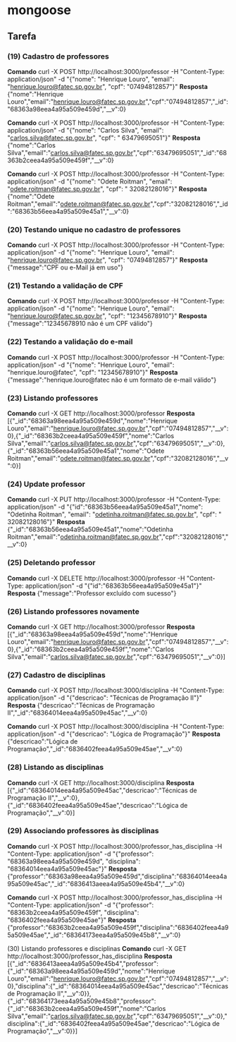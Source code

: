 # mongoose

## Tarefa

### (19) Cadastro de professores
**Comando**
curl -X POST http://localhost:3000/professor -H "Content-Type: application/json" -d 
"{\"nome\": \"Henrique Louro\", \"email\": \"henrique.louro@fatec.sp.gov.br\", \"cpf\": 
\"07494812857\"}"
**Resposta**
{"nome":"Henrique Louro","email":"henrique.louro@fatec.sp.gov.br","cpf":"07494812857","_id":"68363a98eea4a95a509e459d","__v":0}

**Comando**
curl -X POST http://localhost:3000/professor -H "Content-Type: application/json" -d 
"{\"nome\": \"Carlos Silva\", \"email\": \"carlos.silva@fatec.sp.gov.br\", \"cpf\": \"  63479695051\"}"
**Resposta**
{"nome":"Carlos Silva","email":"carlos.silva@fatec.sp.gov.br","cpf":"63479695051","_id":"68363b2ceea4a95a509e459f","__v":0}

**Comando**
curl -X POST http://localhost:3000/professor -H "Content-Type: application/json" -d 
"{\"nome\": \"Odete Roitman\", \"email\": \"odete.roitman@fatec.sp.gov.br\", \"cpf\": \"
 32082128016\"}"
**Resposta**
{"nome":"Odete Roitman","email":"odete.roitman@fatec.sp.gov.br","cpf":"32082128016","_id":"68363b56eea4a95a509e45a1","__v":0}

### (20) Testando unique no cadastro de professores
**Comando**
curl -X POST http://localhost:3000/professor -H "Content-Type: application/json" -d 
"{\"nome\": \"Henrique Louro\", \"email\": \"henrique.louro@fatec.sp.gov.br\", \"cpf\": 
\"07494812857\"}"
**Resposta**
{"message":"CPF ou e-Mail já em uso"}

### (21) Testando a validação de CPF
**Comando**
curl -X POST http://localhost:3000/professor -H "Content-Type: application/json" -d 
"{\"nome\": \"Henrique Louro\", \"email\": \"henrique.louro@fatec.sp.gov.br\", \"cpf\": 
\"12345678910\"}"
**Resposta**
{"message":"12345678910 não é um CPF válido"}

### (22) Testando a validação do e-mail
**Comando**
curl -X POST http://localhost:3000/professor -H "Content-Type: application/json" -d 
"{\"nome\": \"Henrique Louro\", \"email\": \"henrique.louro@fatec\", \"cpf\": \"12345678910\"}"
**Resposta**
{"message":"henrique.louro@fatec não é um formato de e-mail válido"}

### (23) Listando professores
**Comando**
curl -X GET http://localhost:3000/professor
**Resposta**
[{"_id":"68363a98eea4a95a509e459d","nome":"Henrique Louro","email":"henrique.louro@fatec.sp.gov.br","cpf":"07494812857","__v":0},{"_id":"68363b2ceea4a95a509e459f","nome":"Carlos Silva","email":"carlos.silva@fatec.sp.gov.br","cpf":"63479695051","__v":0},{"_id":"68363b56eea4a95a509e45a1","nome":"Odete Roitman","email":"odete.roitman@fatec.sp.gov.br","cpf":"32082128016","__v":0}]

### (24) Update professor
**Comando**
curl -X PUT http://localhost:3000/professor -H "Content-Type: application/json" -d 
"{\"id\":\"68363b56eea4a95a509e45a1\",\"nome\": \"Odetinha Roitman\", \"email\": 
\"odetinha.roitman@fatec.sp.gov.br\", \"cpf\": \" 32082128016\"}"
**Resposta**
{"_id":"68363b56eea4a95a509e45a1","nome":"Odetinha Roitman","email":"odetinha.roitman@fatec.sp.gov.br","cpf":"32082128016","__v":0}

### (25) Deletando professor
**Comando**
curl -X DELETE http://localhost:3000/professor -H "Content-Type: application/json" -d 
"{\"id\":\"68363b56eea4a95a509e45a1\"}"
**Resposta**
{"message":"Professor excluído com sucesso"}

### (26) Listando professores novamente
**Comando**
curl -X GET http://localhost:3000/professor
**Resposta**
[{"_id":"68363a98eea4a95a509e459d","nome":"Henrique Louro","email":"henrique.louro@fatec.sp.gov.br","cpf":"07494812857","__v":0},{"_id":"68363b2ceea4a95a509e459f","nome":"Carlos Silva","email":"carlos.silva@fatec.sp.gov.br","cpf":"63479695051","__v":0}]

### (27) Cadastro de disciplinas
**Comando**
curl -X POST http://localhost:3000/disciplina -H "Content-Type: application/json" -d 
"{\"descricao\": \"Técnicas de Programação II\"}"
**Resposta**
{"descricao":"Técnicas de Programação II","_id":"68364014eea4a95a509e45ac","__v":0} 

**Comando**
curl -X POST http://localhost:3000/disciplina -H "Content-Type: application/json" -d 
"{\"descricao\": \"Lógica de Programação\"}"
**Resposta** 
{"descricao":"Lógica de Programação","_id":"6836402feea4a95a509e45ae","__v":0}

### (28) Listando as disciplinas
**Comando**
curl -X GET http://localhost:3000/disciplina
**Resposta**
[{"_id":"68364014eea4a95a509e45ac","descricao":"Técnicas de Programação II","__v":0},{"_id":"6836402feea4a95a509e45ae","descricao":"Lógica de Programação","__v":0}]

### (29) Associando professores às disciplinas
**Comando**
curl -X POST http://localhost:3000/professor_has_disciplina -H "Content-Type: 
application/json" -d "{\"professor\": \"68363a98eea4a95a509e459d\", \"disciplina\": 
\"68364014eea4a95a509e45ac\"}"
**Resposta**
{"professor":"68363a98eea4a95a509e459d","disciplina":"68364014eea4a95a509e45ac","_id":"6836413aeea4a95a509e45b4","__v":0}

**Comando**
curl -X POST http://localhost:3000/professor_has_disciplina -H "Content-Type: 
application/json" -d "{\"professor\": \"68363b2ceea4a95a509e459f\", \"disciplina\": 
\"6836402feea4a95a509e45ae\"}"
**Resposta**
{"professor":"68363b2ceea4a95a509e459f","disciplina":"6836402feea4a95a509e45ae","_id":"68364173eea4a95a509e45b8","__v":0}

(30) Listando professores e disciplinas
**Comando**
curl -X GET http://localhost:3000/professor_has_disciplina
**Resposta**
[{"_id":"6836413aeea4a95a509e45b4","professor":{"_id":"68363a98eea4a95a509e459d","nome":"Henrique Louro","email":"henrique.louro@fatec.sp.gov.br","cpf":"07494812857","__v":0},"disciplina":{"_id":"68364014eea4a95a509e45ac","descricao":"Técnicas de Programação II","__v":0}},{"_id":"68364173eea4a95a509e45b8","professor":{"_id":"68363b2ceea4a95a509e459f","nome":"Carlos Silva","email":"carlos.silva@fatec.sp.gov.br","cpf":"63479695051","__v":0},"disciplina":{"_id":"6836402feea4a95a509e45ae","descricao":"Lógica de Programação","__v":0}}]

